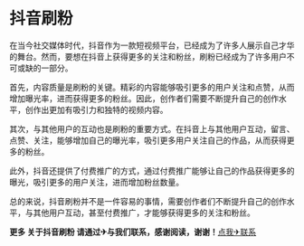 # 抖音刷粉

在当今社交媒体时代，抖音作为一款短视频平台，已经成为了许多人展示自己才华的舞台。然而，要想在抖音上获得更多的关注和粉丝，刷粉已经成为了许多用户不可或缺的一部分。

首先，内容质量是刷粉的关键。精彩的内容能够吸引更多的用户关注和点赞，从而增加曝光率，进而获得更多的粉丝。因此，创作者们需要不断提升自己的创作水平，创作出更加有吸引力和独特的视频内容。

其次，与其他用户的互动也是刷粉的重要方式。在抖音上与其他用户互动，留言、点赞、关注，能够增加自己的曝光率，吸引更多用户关注自己的作品，从而获得更多的粉丝。

此外，抖音还提供了付费推广的方式，通过付费推广能够让自己的作品获得更多的曝光，吸引更多的用户关注，进而增加粉丝数量。

总的来说，抖音刷粉并不是一件容易的事情，需要创作者们不断提升自己的创作水平，与其他用户互动，甚至付费推广，才能够获得更多的关注和粉丝。

**更多 关于抖音刷粉 请通过✈与我们联系，感谢阅读，谢谢！**[点我✈联系](https://sms.k02.cc)